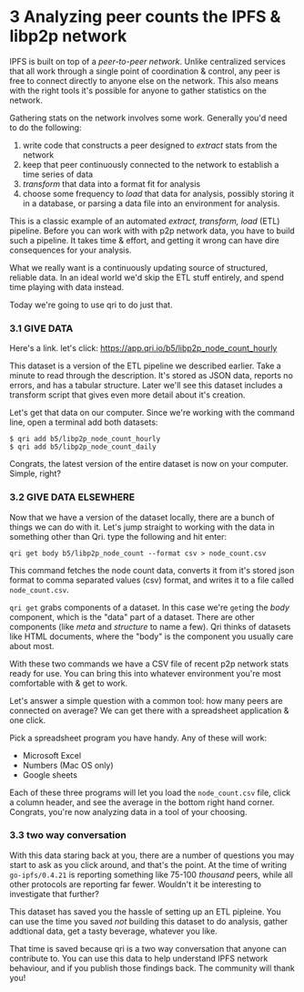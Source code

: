 # 3 Analyzing peer counts the IPFS & libp2p network

IPFS is built on top of a _peer-to-peer network_. Unlike centralized services that all work through a single point of coordination & control, any peer is free to connect directly to anyone else on the network. This also means with the right tools it's possible for anyone to gather statistics on the network.

Gathering stats on the network involves some work. Generally you'd need to do the following:

1. write code that constructs a peer designed to _extract_ stats from the network
1. keep that peer continuously connected to the network to establish a time series of data
1. _transform_ that data into a format fit for analysis
1. choose some frequency to _load_ that data for analysis, possibly storing it in a database, or parsing a data file into an environment for analysis.

This is a classic example of an automated _extract, transform, load_ (ETL) pipeline. Before you can work with with p2p network data, you have to build such a pipeline. It takes time & effort, and getting it wrong can have dire consequences for your analysis.

What we really want is a continuously updating source of structured, reliable data. In an ideal world we'd skip the ETL stuff entirely, and spend time playing with data instead.

Today we're going to use qri to do just that.


### 3.1 GIVE DATA

Here's a link. let's click:
https://app.qri.io/b5/libp2p_node_count_hourly

This dataset is a version of the ETL pipeline we described earlier. Take a minute to read through the description. It's stored as JSON data, reports no errors, and has a tabular structure. Later we'll see this dataset includes a transform script that gives even more detail about it's creation.

Let's get that data on our computer. Since we're working with the command line, open a terminal add both datasets:

```
$ qri add b5/libp2p_node_count_hourly
$ qri add b5/libp2p_node_count_daily
```

Congrats, the latest version of the entire dataset is now on your computer. Simple, right?

### 3.2 GIVE DATA ELSEWHERE

Now that we have a version of the dataset locally, there are a bunch of things we can do with it. Let's jump straight to working with the data in something other than Qri. type the following and hit enter:

```
qri get body b5/libp2p_node_count --format csv > node_count.csv
```

This command fetches the node count data, converts it from it's stored json format to comma separated values (csv) format, and writes it to a file called `node_count.csv`. 

`qri get` grabs components of a dataset. In this case we're `get`ing the _body_ component, which is the "data" part of a dataset. There are other components (like _meta_ and _structure_ to name a few). Qri thinks of datasets like HTML documents, where the "body" is the component you usually care about most.

With these two commands we have a CSV file of recent p2p network stats ready for use. You can bring this into whatever environment you're most comfortable with & get to work. 

Let's answer a simple question with a common tool: how many peers are connected on average? We can get there with a spreadsheet application & one click.

Pick a spreadsheet program you have handy. Any of these will work:

* Microsoft Excel
* Numbers (Mac OS only)
* Google sheets

Each of these three programs will let you load the `node_count.csv` file, click a column header, and see the average in the bottom right hand corner. Congrats, you're now analyzing data in a tool of your choosing.

### 3.3 two way conversation 

With this data staring back at you, there are a number of questions you may start to ask as you click around, and that's the point.  At the time of writing `go-ipfs/0.4.21` is reporting something like 75-100 _thousand_ peers, while all other protocols are reporting far fewer. Wouldn't it be interesting to investigate that further?

This dataset has saved you the hassle of setting up an ETL pipleine. You can use the time you saved _not_ building this dataset to do analysis, gather addtional data, get a tasty beverage, whatever you like.

That time is saved because qri is a two way conversation that anyone can contribute to. You can use this data to help understand IPFS network behaviour, and if you publish those findings back. The community will thank you!